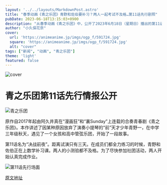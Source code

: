 ```yaml
---
layout: '../../layouts/MarkdownPost.astro'
title: "春季动画《青之乐团》青野和佐伯要补习？两人一起考试不及格…第11话先行剧照"
pubDate: 2023-06-18T13:15:03+0900
description: "从春季动画《青之乐团》中，公开了2023年6月18日（星期日）播出的第11话“决战前夜”的剧情和先行场景照片。"
author: "小久保花奈"
cover:
  url: 'https://animeanime.jp/imgs/ogp_f/591724.jpg'
  square: 'https://animeanime.jp/imgs/ogp_f/591724.jpg'
  alt: "cover"
tags: ["新闻", "动画", "青之乐团"]
theme: 'light'
featured: false
---
```


![cover](https://animeanime.jp/imgs/ogp_f/591724.jpg)

# 青之乐团第11话先行情报公开

![青之乐团](https://animeanime.jp/imgs/zoom/591723.jpg)

原作自2017年起由阿久井真在“漫画狂”和“裏Sunday”上连载的合奏青春剧《青之乐团》。本作讲述了因某种原因放弃了演奏小提琴的“前”天才少年青野一，在中学三年级秋天，遇见了一个女孩和高中管弦乐团，开始了一段故事。

第11话名为“决战前夜”。距离试演只有三天。在成员们都全力练习的时候，青野和佐伯正在上数学补习课。两人的小测验都不及格。为了尽快参加社团活动，两人开始认真完成作业。

![第11话先行场面](https://animeanime.jp/imgs/zoom/591725.jpg)

  [原文地址](https://animeanime.jp/article/2023/06/18/78000.html)